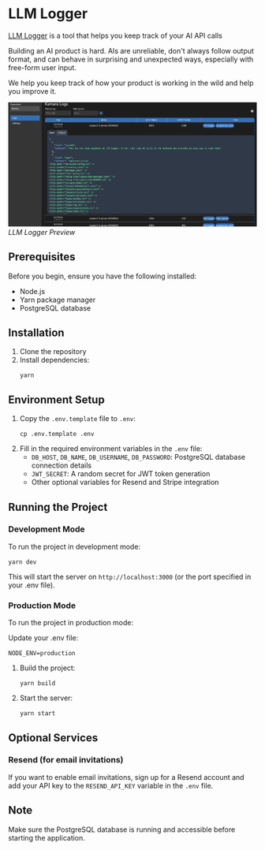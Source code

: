 # LLM Logger

[LLM Logger](https://llmlogger.com) is a tool that helps you keep track of your AI API calls
        
Building an AI product is hard. AIs are unreliable, don't always follow output format, and can behave in surprising and unexpected ways, especially with free-form user input.
        
We help you keep track of how your product is working in the wild and help you improve it.

![Demo](public/screenshot.png)
*LLM Logger Preview*

## Prerequisites

Before you begin, ensure you have the following installed:

- Node.js
- Yarn package manager
- PostgreSQL database

## Installation

1. Clone the repository
2. Install dependencies:
   ```
   yarn
   ```

## Environment Setup

1. Copy the `.env.template` file to `.env`:
   ```
   cp .env.template .env
   ```
2. Fill in the required environment variables in the `.env` file:
   - `DB_HOST`, `DB_NAME`, `DB_USERNAME`, `DB_PASSWORD`: PostgreSQL database connection details
   - `JWT_SECRET`: A random secret for JWT token generation
   - Other optional variables for Resend and Stripe integration

## Running the Project

### Development Mode

To run the project in development mode:

```
yarn dev
```

This will start the server on `http://localhost:3000` (or the port specified in your .env file).

### Production Mode

To run the project in production mode:

Update your .env file:
```
NODE_ENV=production
```

1. Build the project:
   ```
   yarn build
   ```
2. Start the server:
   ```
   yarn start
   ```

## Optional Services

### Resend (for email invitations)

If you want to enable email invitations, sign up for a Resend account and add your API key to the `RESEND_API_KEY` variable in the `.env` file.

## Note

Make sure the PostgreSQL database is running and accessible before starting the application.
